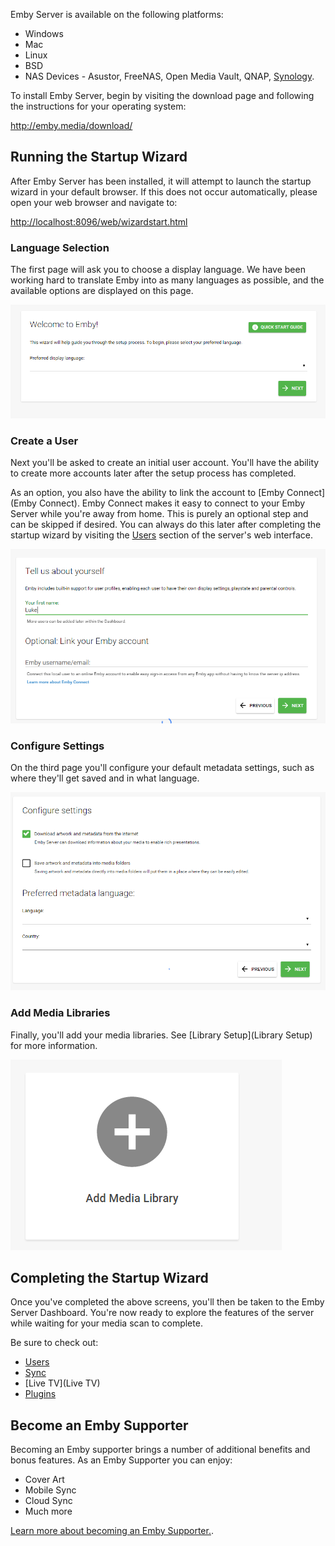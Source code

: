 Emby Server is available on the following platforms:

* Windows
* Mac
* Linux
* BSD
* NAS Devices - Asustor, FreeNAS, Open Media Vault, QNAP, [Synology](../wiki/Synology-:-Help-and-Support).

To install Emby Server, begin by visiting the download page and following the instructions for your operating system:

http://emby.media/download/

## Running the Startup Wizard

After Emby Server has been installed, it will attempt to launch the startup wizard in your default browser. If this does not occur automatically, please open your web browser and navigate to:

[http://localhost:8096/web/wizardstart.html](http://localhost:8096/web/wizardstart.html)

### Language Selection

The first page will ask you to choose a display language. We have been working hard to translate Emby into as many languages as possible, and the available options are displayed on this page.

![](images/server/wizard1.png)

### Create a User

Next you'll be asked to create an initial user account. You'll have the ability to create more accounts later after the setup process has completed. 

As an option, you also have the ability to link the account to [Emby Connect](Emby Connect). Emby Connect makes it easy to connect to your Emby Server while you're away from home. This is purely an optional step and can be skipped if desired. You can always do this later after completing the startup wizard by visiting the [Users](Users) section of the server's web interface.

![](images/server/wizard2.png)

### Configure Settings

On the third page you'll configure your default metadata settings, such as where they'll get saved and in what language.

![](images/server/wizard3.png)

### Add Media Libraries

Finally, you'll add your media libraries. See [Library Setup](Library Setup) for more information.

![](images/server/wizard4.png)

## Completing the Startup Wizard

Once you've completed the above screens, you'll then be taken to the Emby Server Dashboard. You're now ready to explore the features of the server while waiting for your media scan to complete.

Be sure to check out:

* [Users](Users)
* [Sync](Sync)
* [Live TV](Live TV)
* [Plugins](Plugins)

## Become an Emby Supporter

Becoming an Emby supporter brings a number of additional benefits and bonus features. As an Emby Supporter you can enjoy:

* Cover Art
* Mobile Sync
* Cloud Sync
* Much more

[Learn more about becoming an Emby Supporter.](http://emby.media/donate).